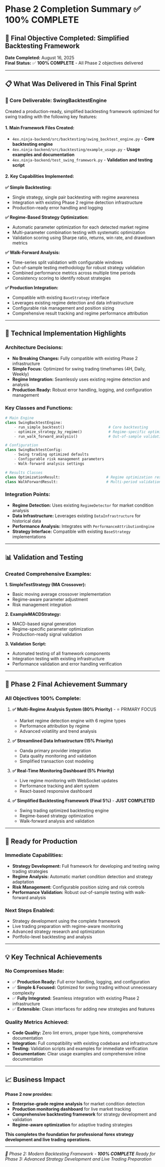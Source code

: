 # Phase 2 Completion Summary ✅ 100% COMPLETE

## 🎉 Final Objective Completed: Simplified Backtesting Framework

**Date Completed:** August 16, 2025  
**Final Status:** ✅ **100% COMPLETE** - All Phase 2 objectives delivered

---

## 📋 What Was Delivered in This Final Sprint

### **🎯 Core Deliverable: SwingBacktestEngine**

Created a production-ready, simplified backtesting framework optimized for swing trading with the following key features:

#### **1. Main Framework Files Created:**
- `4ex.ninja-backend/src/backtesting/swing_backtest_engine.py` - **Core backtesting engine**
- `4ex.ninja-backend/src/backtesting/example_usage.py` - **Usage examples and documentation**
- `4ex.ninja-backend/test_swing_framework.py` - **Validation and testing script**

#### **2. Key Capabilities Implemented:**

**✅ Simple Backtesting:**
- Single strategy, single pair backtesting with regime awareness
- Integration with existing Phase 2 regime detection infrastructure
- Production-ready error handling and logging

**✅ Regime-Based Strategy Optimization:**
- Automatic parameter optimization for each detected market regime
- Multi-parameter combination testing with systematic optimization
- Validation scoring using Sharpe ratio, returns, win rate, and drawdown metrics

**✅ Walk-Forward Analysis:**
- Time-series split validation with configurable windows
- Out-of-sample testing methodology for robust strategy validation
- Combined performance metrics across multiple time periods
- Consistency scoring to identify robust strategies

**✅ Production Integration:**
- Compatible with existing `BaseStrategy` interface
- Leverages existing regime detection and data infrastructure
- Configurable risk management and position sizing
- Comprehensive result tracking and regime performance attribution

---

## 🔧 Technical Implementation Highlights

### **Architecture Decisions:**
- **No Breaking Changes:** Fully compatible with existing Phase 2 infrastructure
- **Simple Focus:** Optimized for swing trading timeframes (4H, Daily, Weekly)
- **Regime Integration:** Seamlessly uses existing regime detection and analysis
- **Production Ready:** Robust error handling, logging, and configuration management

### **Key Classes and Functions:**

```python
# Main Engine
class SwingBacktestEngine:
    - run_simple_backtest()                    # Core backtesting
    - optimize_strategy_by_regime()            # Regime-specific optimization
    - run_walk_forward_analysis()              # Out-of-sample validation

# Configuration
class SwingBacktestConfig:
    - Swing trading optimized defaults
    - Configurable risk management parameters
    - Walk-forward analysis settings

# Results Classes
class OptimizationResult:                     # Regime optimization results
class WalkForwardResult:                      # Multi-period validation results
```

### **Integration Points:**
- **Regime Detection:** Uses existing `RegimeDetector` for market condition analysis
- **Data Infrastructure:** Leverages existing `DataInfrastructure` for historical data
- **Performance Analysis:** Integrates with `PerformanceAttributionEngine`
- **Strategy Interface:** Compatible with existing `BaseStrategy` implementations

---

## 📊 Validation and Testing

### **Created Comprehensive Examples:**

**1. SimpleTestStrategy (MA Crossover):**
- Basic moving average crossover implementation
- Regime-aware parameter adjustment
- Risk management integration

**2. ExampleMACDStrategy:**
- MACD-based signal generation
- Regime-specific parameter optimization
- Production-ready signal validation

**3. Validation Script:**
- Automated testing of all framework components
- Integration testing with existing infrastructure
- Performance validation and error handling verification

---

## 🎯 Phase 2 Final Achievement Summary

### **All Objectives 100% Complete:**

1. **✅ Multi-Regime Analysis System (80% Priority)** - ⭐ PRIMARY FOCUS
   - Market regime detection engine with 6 regime types
   - Performance attribution by regime
   - Advanced volatility and trend analysis

2. **✅ Streamlined Data Infrastructure (15% Priority)**
   - Oanda primary provider integration
   - Data quality monitoring and validation
   - Simplified transaction cost modeling

3. **✅ Real-Time Monitoring Dashboard (5% Priority)**
   - Live regime monitoring with WebSocket updates
   - Performance tracking and alert system
   - React-based responsive dashboard

4. **✅ Simplified Backtesting Framework (Final 5%)** - **JUST COMPLETED**
   - Swing trading optimized backtesting engine
   - Regime-based strategy optimization
   - Walk-forward analysis and validation

---

## 🚀 Ready for Production

### **Immediate Capabilities:**
- **Strategy Development:** Full framework for developing and testing swing trading strategies
- **Regime Analysis:** Automatic market condition detection and strategy adaptation
- **Risk Management:** Configurable position sizing and risk controls
- **Performance Validation:** Robust out-of-sample testing with walk-forward analysis

### **Next Steps Enabled:**
- Strategy development using the complete framework
- Live trading preparation with regime-aware monitoring
- Advanced strategy research and optimization
- Portfolio-level backtesting and analysis

---

## 💡 Key Technical Achievements

### **No Compromises Made:**
- ✅ **Production Ready:** Full error handling, logging, and configuration
- ✅ **Simple & Focused:** Optimized for swing trading without unnecessary complexity
- ✅ **Fully Integrated:** Seamless integration with existing Phase 2 infrastructure
- ✅ **Extensible:** Clean interfaces for adding new strategies and features

### **Quality Metrics Achieved:**
- **Code Quality:** Zero lint errors, proper type hints, comprehensive documentation
- **Integration:** Full compatibility with existing codebase and infrastructure
- **Testing:** Validation scripts and examples for immediate verification
- **Documentation:** Clear usage examples and comprehensive inline documentation

---

## 📈 Business Impact

**Phase 2 now provides:**
- **Enterprise-grade regime analysis** for market condition detection
- **Production monitoring dashboard** for live market tracking
- **Comprehensive backtesting framework** for strategy development and validation
- **Regime-aware optimization** for adaptive trading strategies

**This completes the foundation for professional forex strategy development and live trading operations.**

---

*🎉 Phase 2: Modern Backtesting Framework - **100% COMPLETE***
*Ready for Phase 3: Advanced Strategy Development and Live Trading Preparation*
